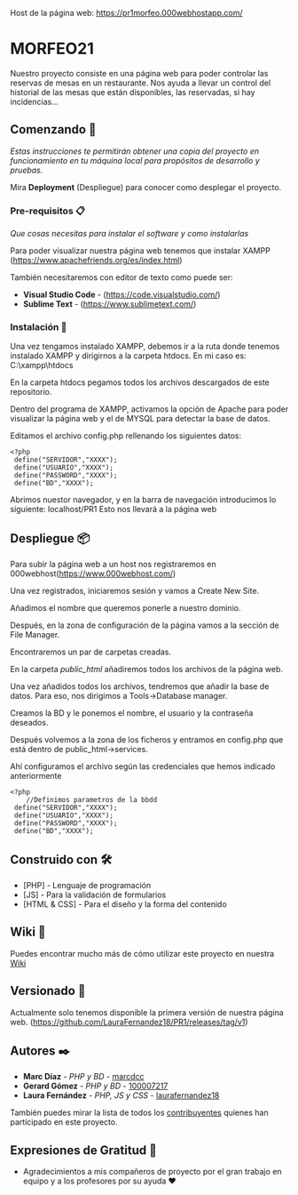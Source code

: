 Host de la página web: https://pr1morfeo.000webhostapp.com/

# MORFEO21

Nuestro proyecto consiste en una página web para poder controlar las reservas de mesas en un restaurante. Nos ayuda a llevar un control del historial de las mesas que están disponibles, las reservadas, si hay incidencias...

## Comenzando 🚀

_Estas instrucciones te permitirán obtener una copia del proyecto en funcionamiento en tu máquina local para propósitos de desarrollo y pruebas._

Mira **Deployment** (Despliegue) para conocer como desplegar el proyecto.


### Pre-requisitos 📋

_Que cosas necesitas para instalar el software y como instalarlas_

Para poder visualizar nuestra página web tenemos que instalar XAMPP (https://www.apachefriends.org/es/index.html)

También necesitaremos con editor de texto como puede ser:
* **Visual Studio Code** - (https://code.visualstudio.com/)
* **Sublime Text** - (https://www.sublimetext.com/)


### Instalación 🔧
Una vez tengamos instalado XAMPP, debemos ir a la ruta donde tenemos instalado XAMPP y dirigirnos a la carpeta htdocs. En mi caso es: C:\xampp\htdocs

En la carpeta htdocs pegamos todos los archivos descargados de este repositorio.

Dentro del programa de XAMPP, activamos la opción de Apache para poder visualizar la página web y el de MYSQL para detectar la base de datos.

Editamos el archivo config.php rellenando los siguientes datos:

```
<?php 
 define("SERVIDOR","XXXX");
 define("USUARIO","XXXX");
 define("PASSWORD","XXXX");
 define("BD","XXXX");
```

Abrimos nuestor navegador, y en la barra de navegación introducimos lo siguiente: localhost/PR1
Esto nos llevará a la página web

## Despliegue 📦

Para subir la página web a un host nos registraremos en 000webhost(https://www.000webhost.com/)

Una vez registrados, iniciaremos sesión y vamos a Create New Site.

Añadimos el nombre que queremos ponerle a nuestro dominio.

Después, en la zona de configuración de la página vamos a la sección de File Manager.

Encontraremos un par de carpetas creadas.

En la carpeta *public_html* añadiremos todos los archivos de la página web.

Una vez añadidos todos los archivos, tendremos que añadir la base de datos. Para eso, nos dirigimos a Tools->Database manager.

Creamos la BD y le ponemos el nombre, el usuario y la contraseña deseados.

Después volvemos a la zona de los ficheros y entramos en config.php que está dentro de public_html->services.

Ahí configuramos el archivo según las credenciales que hemos indicado anteriormente

```
<?php 
    //Definimos parametros de la bbdd
 define("SERVIDOR","XXXX");
 define("USUARIO","XXXX");
 define("PASSWORD","XXXX");
 define("BD","XXXX");
```


## Construido con 🛠️

* [PHP] - Lenguaje de programación
* [JS] - Para la validación de formularios
* [HTML & CSS] - Para el diseño y la forma del contenido 


## Wiki 📖

Puedes encontrar mucho más de cómo utilizar este proyecto en nuestra [Wiki](https://github.com/LauraFernandez18/PR1/wiki)

## Versionado 📌

Actualmente solo tenemos disponible la primera versión de nuestra página web. (https://github.com/LauraFernandez18/PR1/releases/tag/v1)

## Autores ✒️

* **Marc Díaz** - *PHP y BD* - [marcdcc](https://github.com/marcdcc)
* **Gerard Gómez** - *PHP y BD* - [100007217](https://github.com/100007217)
* **Laura Fernández** - *PHP, JS y CSS* - [laurafernandez18](https://github.com/LauraFernandez18)

También puedes mirar la lista de todos los [contribuyentes](https://github.com/dannylarrea/MORFEO21/contributors) quíenes han participado en este proyecto. 


## Expresiones de Gratitud 🎁

* Agradecimientos a mis compañeros de proyecto por el gran trabajo en equipo y a los profesores por su ayuda ❤
